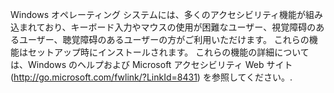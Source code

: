 <Token xmlns:xlink="http://www.w3.org/1999/xlink">Windows オペレーティング システムには、多くのアクセシビリティ機能が組み込まれており、キーボード入力やマウスの使用が困難なユーザー、視覚障碍のあるユーザー、聴覚障碍のあるユーザーの方がご利用いただけます。 これらの機能はセットアップ時にインストールされます。 これらの機能の詳細については、Windows のヘルプおよび  <externalLink xmlns="http://ddue.schemas.microsoft.com/authoring/2003/5"><linkText>Microsoft アクセシビリティ Web サイト </linkText><linkUri>(http://go.microsoft.com/fwlink/?LinkId=8431) を参照してください。</linkUri></externalLink>.</Token>

<!--HONumber=May16_HO1-->


